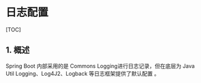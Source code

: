 # 日志配置

[TOC]

## 1. 概述

Spring Boot 内部采用的是 Commons Logging进行日志记录，但在底层为 Java Util Logging、Log4J2、Logback 等日志框架提供了默认配置 。